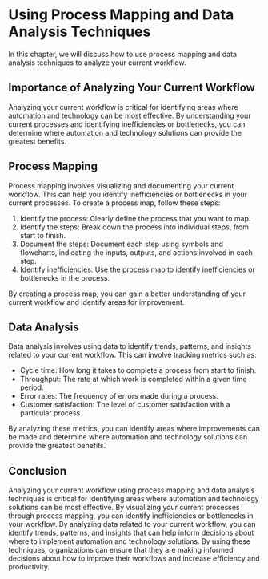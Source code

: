 Using Process Mapping and Data Analysis Techniques
==============================================================================================

In this chapter, we will discuss how to use process mapping and data analysis techniques to analyze your current workflow.

Importance of Analyzing Your Current Workflow
---------------------------------------------

Analyzing your current workflow is critical for identifying areas where automation and technology can be most effective. By understanding your current processes and identifying inefficiencies or bottlenecks, you can determine where automation and technology solutions can provide the greatest benefits.

Process Mapping
---------------

Process mapping involves visualizing and documenting your current workflow. This can help you identify inefficiencies or bottlenecks in your current processes. To create a process map, follow these steps:

1. Identify the process: Clearly define the process that you want to map.
2. Identify the steps: Break down the process into individual steps, from start to finish.
3. Document the steps: Document each step using symbols and flowcharts, indicating the inputs, outputs, and actions involved in each step.
4. Identify inefficiencies: Use the process map to identify inefficiencies or bottlenecks in the process.

By creating a process map, you can gain a better understanding of your current workflow and identify areas for improvement.

Data Analysis
-------------

Data analysis involves using data to identify trends, patterns, and insights related to your current workflow. This can involve tracking metrics such as:

* Cycle time: How long it takes to complete a process from start to finish.
* Throughput: The rate at which work is completed within a given time period.
* Error rates: The frequency of errors made during a process.
* Customer satisfaction: The level of customer satisfaction with a particular process.

By analyzing these metrics, you can identify areas where improvements can be made and determine where automation and technology solutions can provide the greatest benefits.

Conclusion
----------

Analyzing your current workflow using process mapping and data analysis techniques is critical for identifying areas where automation and technology solutions can be most effective. By visualizing your current processes through process mapping, you can identify inefficiencies or bottlenecks in your workflow. By analyzing data related to your current workflow, you can identify trends, patterns, and insights that can help inform decisions about where to implement automation and technology solutions. By using these techniques, organizations can ensure that they are making informed decisions about how to improve their workflows and increase efficiency and productivity.
